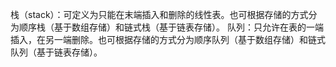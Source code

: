 栈（stack）：可定义为只能在末端插入和删除的线性表。也可根据存储的方式分为顺序栈（基于数组存储）和链式栈（基于链表存储）。
队列：只允许在表的一端插入，在另一端删除。也可根据存储的方式分为顺序队列（基于数组存储）和链式队列（基于链表存储）。
